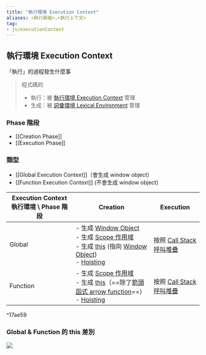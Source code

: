 ```yaml
---
title: "執行環境 Execution Context"
aliases: <執行脈絡>,<執行上下文>
tag: 
- js/executionContext
---
```

## 執行環境 Execution Context
「執行」的過程發生什麼事

> 程式碼的
> - 執行：被 [執行環境 Execution Context](執行環境%20Execution%20Context.md) 管理
> - 生成：被 [詞彙環境 Lexical Environment](詞彙環境%20Lexical%20Environment.md) 管理
### Phase 階段
- [[Creation Phase]]
- [[Execution Phase]]


### 類型
- [[Global Execution Context]]（會生成 window object）
- [[Function Execution Context]] (不會生成 window object) 



| Execution Context 執行環境 \ Phase 階段 | Creation                                                                                                                                                                          | Execution                                                  |
| --------------------------------------- | --------------------------------------------------------------------------------------------------------------------------------------------------------------------------------- | ---------------------------------------------------------- |
| Global                                  | - 生成 [Window Object](Window%20Object.md) <br>- 生成 [Scope 作用域](Scope%20作用域.md)<br> - 生成 [this](this.md) (指向 [Window Object](Window%20Object.md)) <br>- [Hoisting](Hoisting.md)       | 按照 [Call Stack 呼叫堆疊](Call%20Stack%20呼叫堆疊.md) |
| Function                                | - 生成 [Scope 作用域](Scope%20作用域.md)<br>- 生成 [this](this.md)（==除了[箭頭函式 arrow function](箭頭函式%20arrow%20function.md)==）<br>- [Hoisting](Hoisting.md) | 按照 [Call Stack 呼叫堆疊](Call%20Stack%20呼叫堆疊.md) |

^17ae59

### Global & Function 的 this 差別
![](this%20的指向.md#^91e83b)